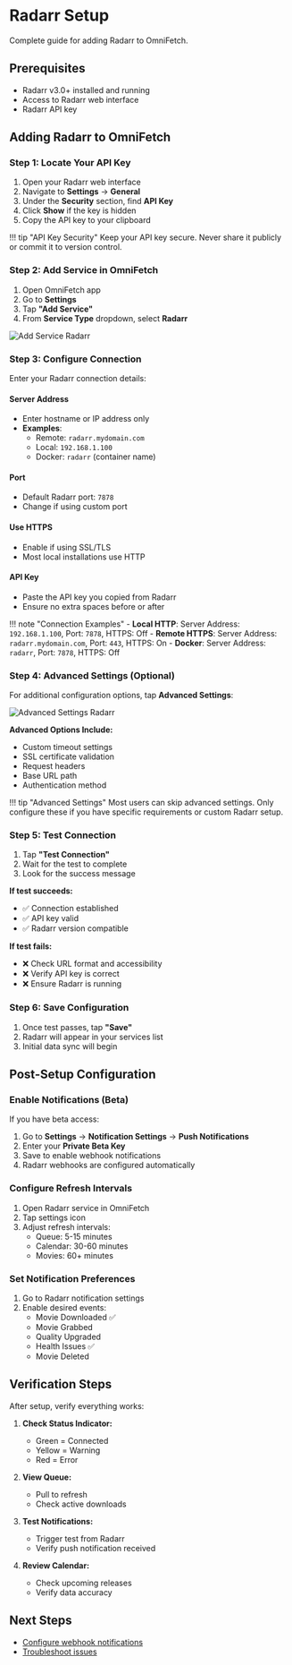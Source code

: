 # Radarr Setup

Complete guide for adding Radarr to OmniFetch.

## Prerequisites

- Radarr v3.0+ installed and running
- Access to Radarr web interface
- Radarr API key

## Adding Radarr to OmniFetch

### Step 1: Locate Your API Key

1. Open your Radarr web interface
2. Navigate to **Settings** → **General**
3. Under the **Security** section, find **API Key**
4. Click **Show** if the key is hidden
5. Copy the API key to your clipboard

!!! tip "API Key Security"
    Keep your API key secure. Never share it publicly or commit it to version control.

### Step 2: Add Service in OmniFetch

1. Open OmniFetch app
2. Go to **Settings**
3. Tap **"Add Service"**
4. From **Service Type** dropdown, select **Radarr**

![Add Service Radarr](../../assets/images/add-service/add-service-radarr-iphone-16-pro.png)

### Step 3: Configure Connection

Enter your Radarr connection details:

#### Server Address

- Enter hostname or IP address only
- **Examples**:
  - Remote: `radarr.mydomain.com`
  - Local: `192.168.1.100`
  - Docker: `radarr` (container name)

#### Port

- Default Radarr port: `7878`
- Change if using custom port

#### Use HTTPS

- Enable if using SSL/TLS
- Most local installations use HTTP

#### API Key

- Paste the API key you copied from Radarr
- Ensure no extra spaces before or after

!!! note "Connection Examples"
    - **Local HTTP**: Server Address: `192.168.1.100`, Port: `7878`, HTTPS: Off
    - **Remote HTTPS**: Server Address: `radarr.mydomain.com`, Port: `443`, HTTPS: On
    - **Docker**: Server Address: `radarr`, Port: `7878`, HTTPS: Off

### Step 4: Advanced Settings (Optional)

For additional configuration options, tap **Advanced Settings**:

![Advanced Settings Radarr](../../assets/images/add-service/add-service-radarr-advsettings-iphone-16-pro.png)

**Advanced Options Include:**
- Custom timeout settings
- SSL certificate validation
- Request headers
- Base URL path
- Authentication method

!!! tip "Advanced Settings"
    Most users can skip advanced settings. Only configure these if you have specific requirements or custom Radarr setup.

### Step 5: Test Connection

1. Tap **"Test Connection"**
2. Wait for the test to complete
3. Look for the success message

**If test succeeds:**
- ✅ Connection established
- ✅ API key valid
- ✅ Radarr version compatible

**If test fails:**
- ❌ Check URL format and accessibility
- ❌ Verify API key is correct
- ❌ Ensure Radarr is running

### Step 6: Save Configuration

1. Once test passes, tap **"Save"**
2. Radarr will appear in your services list
3. Initial data sync will begin

## Post-Setup Configuration

### Enable Notifications (Beta)

If you have beta access:

1. Go to **Settings** → **Notification Settings** → **Push Notifications**
2. Enter your **Private Beta Key**
3. Save to enable webhook notifications
4. Radarr webhooks are configured automatically

### Configure Refresh Intervals

1. Open Radarr service in OmniFetch
2. Tap settings icon
3. Adjust refresh intervals:
   - Queue: 5-15 minutes
   - Calendar: 30-60 minutes
   - Movies: 60+ minutes

### Set Notification Preferences

1. Go to Radarr notification settings
2. Enable desired events:
   - Movie Downloaded ✅
   - Movie Grabbed
   - Quality Upgraded
   - Health Issues ✅
   - Movie Deleted

## Verification Steps

After setup, verify everything works:

1. **Check Status Indicator:**
   - Green = Connected
   - Yellow = Warning
   - Red = Error

2. **View Queue:**
   - Pull to refresh
   - Check active downloads

3. **Test Notifications:**
   - Trigger test from Radarr
   - Verify push notification received

4. **Review Calendar:**
   - Check upcoming releases
   - Verify data accuracy

## Next Steps

- [Configure webhook notifications](webhooks.md)
- [Troubleshoot issues](../../troubleshooting/common-issues.md)